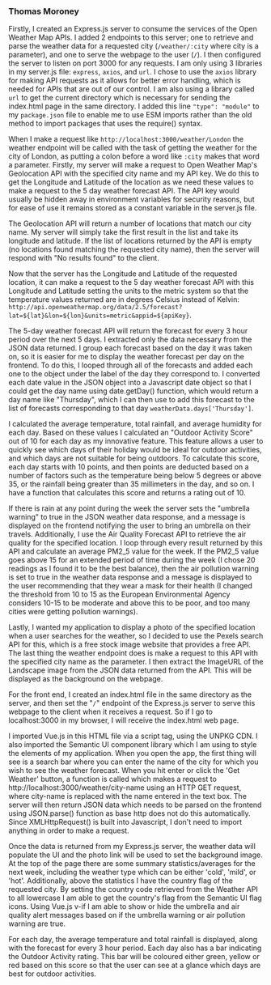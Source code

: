 ### Thomas Moroney
Firstly, I created an Express.js server to consume the services of the Open Weather Map APIs. I added 2 endpoints to this server; one to retrieve and parse the weather data for a requested city (`/weather/:city` where city is a parameter), and one to serve the webpage to the user (`/`). I then configured the server to listen on port 3000 for any requests. I am only using 3 libraries in my server.js file: `express`, `axios`, and `url`. I chose to use the `axios` library for making API requests as it allows for better error handling, which is needed for APIs that are out of our control. I am also using a library called `url` to get the current directory which is necessary for sending the index.html page in the same directory. I added this line `"type": "module"` to my `package.json` file to enable me to use ESM imports rather than the old method to import packages that uses the require() syntax.

When I make a request like `http://localhost:3000/weather/London` the weather endpoint will be called with the task of getting the weather for the city of London, as putting a colon before a word like `:city` makes that word a parameter. Firstly, my server will make a request to Open Weather Map's Geolocation API with the specified city name and my API key. We do this to get the Longitude and Latitude of the location as we need these values to make a request to the 5 day weather forecast API. The API key would usually be hidden away in environment variables for security reasons, but for ease of use it remains stored as a constant variable in the server.js file.

The Geolocation API will return a number of locations that match our city name. My server will simply take the first result in the list and take its longitude and latitude. If the list of locations returned by the API is empty (no locations found matching the requested city name), then the server will respond with "No results found" to the client. 

Now that the server has the Longitude and Latitude of the requested location, it can make a request to the 5 day weather forecast API with this Longitude and Latitude setting the units to the metric system so that the temperature values returned are in degrees Celsius instead of Kelvin: `http://api.openweathermap.org/data/2.5/forecast?lat=${lat}&lon=${lon}&units=metric&appid=${apiKey}`.

The 5-day weather forecast API will return the forecast for every 3 hour period over the next 5 days. I extracted only the data necessary from the JSON data returned. I group each forecast based on the day it was taken on, so it is easier for me to display the weather forecast per day on the frontend. To do this, I looped through all of the forecasts and added each one to the object under the label of the day they correspond to. I converted each date value in the JSON object into a Javascript date object so that I could get the day name using date.getDay() function, which would return a day name like "Thursday", which I can then use to add this forecast to the list of forecasts corresponding to that day `weatherData.days['Thursday']`.

I calculated the average temperature, total rainfall, and average humidity for each day. Based on these values I calculated an "Outdoor Activity Score" out of 10 for each day as my innovative feature. This feature allows a user to quickly see which days of their holiday would be ideal for outdoor activities, and which days are not suitable for being outdoors. To calculate this score, each day starts with 10 points, and then points are deducted based on a number of factors such as the temperature being below 5 degrees or above 35, or the rainfall being greater than 35 millimeters in the day, and so on. I have a function that calculates this score and returns a rating out of 10. 

If there is rain at any point during the week the server sets the "umbrella warning" to true in the JSON weather data response, and a message is displayed on the frontend notifying the user to bring an umbrella on their travels. Additionally, I use the Air Quality Forecast API to retrieve the air quality for the specified location. I loop through every result returned by this API and calculate an average PM2_5 value for the week. If the PM2_5 value goes above 15 for an extended period of time during the week (I chose 20 readings as I found it to be the best balance), then the air pollution warning is set to true in the weather data response and a message is displayed to the user recommending that they wear a mask for their health (I changed the threshold from 10 to 15 as the European Environmental Agency considers 10-15 to be moderate and above this to be poor, and too many cities were getting pollution warnings).

Lastly, I wanted my application to display a photo of the specified location when a user searches for the weather, so I decided to use the Pexels search API for this, which is a free stock image website that provides a free API. The last thing the weather endpoint does is make a request to this API with the specified city name as the parameter. I then extract the ImageURL of the Landscape image from the JSON data returned from the API. This will be displayed as the background on the webpage. 

For the front end, I created an index.html file in the same directory as the server, and then set the "`/`" endpoint of the Express.js server to serve this webpage to the client when it receives a request. So if I go to localhost:3000 in my browser, I will receive the index.html web page.

I imported Vue.js in this HTML file via a script tag, using the UNPKG CDN. I also imported the Semantic UI component library which I am using to style the elements of my application. When you open the app, the first thing will see is a search bar where you can enter the name of the city for which you wish to see the weather forecast. When you hit enter or click the 'Get Weather' button, a function is called which makes a request to http://localhost:3000/weather/city-name using an HTTP GET request, where city-name is replaced with the name entered in the text box. The server will then return JSON data which needs to be parsed on the frontend using JSON.parse() function as base http does not do this automatically. Since XMLHttpRequest() is built into Javascript, I don't need to import anything in order to make a request. 

Once the data is returned from my Express.js server, the weather data will populate the UI and the photo link will be used to set the background image. At the top of the page there are some summary statistics/averages for the next week, including the weather type which can be either 'cold', 'mild', or 'hot'. Additionally, above the statistics I have the country flag of the requested city. By setting the country code retrieved from the Weather API to all lowercase I am able to get the country's flag from the Semantic UI flag icons. Using Vue.js v-if I am able to show or hide the umbrella and air quality alert messages based on if the umbrella warning or air pollution warning are true.

For each day, the average temperature and total rainfall is displayed, along with the forecast for every 3 hour period. Each day also has a bar indicating the Outdoor Activity rating. This bar will be coloured either green, yellow or red based on this score so that the user can see at a glance which days are best for outdoor activities.

